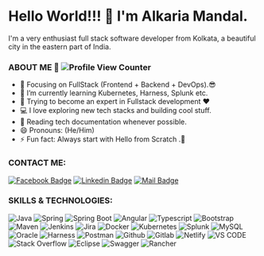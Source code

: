 # Hello World!!! 👋  I'm Alkaria Mandal. 
 
I'm a very enthusiast full stack software developer from Kolkata, a beautiful city in the eastern part of India.


### ABOUT ME 🙋‍  ![Profile View Counter](https://komarev.com/ghpvc/?username=alkaria999&color=brightgreen)
- 🔭 Focusing on FullStack (Frontend + Backend + DevOps).😎
- 🌱 I’m currently learning Kubernetes, Harness, Splunk etc.
- 💬 Trying to become an expert in Fullstack development ❤
- 💻 I love exploring new tech stacks and building cool stuff.
- 📰 Reading tech documentation whenever possible.
- 😄 Pronouns: (He/Him)
- ⚡ Fun fact: Always start with Hello from Scratch .🤣

### CONTACT ME:

[![Facebook Badge](https://img.shields.io/badge/Facebook-1877F2?style=for-the-badge&logo=facebook&logoColor=white)](https://www.facebook.com/profile.php?id=100087281281029)
[![Linkedin Badge](https://img.shields.io/badge/LinkedIn-0077B5?style=for-the-badge&logo=linkedin&logoColor=white)](https://www.linkedin.com/in/alkaria-mandal/) 
[![Mail Badge](https://img.shields.io/badge/Gmail-D14836?style=for-the-badge&logo=gmail&logoColor=white)](mailto:alkaria.mca40@gmail.com)

### SKILLS & TECHNOLOGIES:

<span><img alt="Java" src="https://img.shields.io/badge/Java-ED8B00?style=for-the-badge&logo=openjdk&logoColor=white" ></span>
<span><img alt="Spring" src="https://img.shields.io/badge/Spring-6DB33F?style=for-the-badge&logo=spring&logoColor=white"></span>
<span><img alt="Spring Boot" src="https://img.shields.io/badge/Spring_Boot-6DB33F?style=for-the-badge&logo=spring-boot&logoColor=white"></span>
<span><img alt="Angular" src="https://img.shields.io/badge/Angular-DD0031?style=for-the-badge&logo=angular&logoColor=white"></span>
<span><img alt="Typescript" src="https://img.shields.io/badge/TypeScript-007ACC?style=for-the-badge&logo=typescript&logoColor=white"></span>
<span><img alt="Bootstrap" src="https://img.shields.io/badge/Bootstrap-563D7C?style=for-the-badge&logo=bootstrap&logoColor=white"></span>
<span><img alt="Maven" src="https://img.shields.io/badge/apache_maven-C71A36?style=for-the-badge&logo=apachemaven&logoColor=white"></span>
<span><img alt="Jenkins" src="https://img.shields.io/badge/Jenkins-49728B?style=for-the-badge&logo=jenkins&logoColor=white"></span>
<span><img alt="Jira" src="https://img.shields.io/badge/Jira-0052CC?style=for-the-badge&logo=Jira&logoColor=white"></span>
<span><img alt="Docker" src="https://img.shields.io/badge/Docker-0CC1F3?style=for-the-badge&logo=docker&logoColor=white"></span>
<span><img alt="Kubernetes" src="https://img.shields.io/badge/Kubernetes-3069DE?style=for-the-badge&logo=kubernetes&logoColor=white"></span>
<span><img alt="Splunk" src="https://img.shields.io/badge/Splunk-000000?style=for-the-badge&logo=Splunk&logoColor=white"></span>
<span><img alt="MySQL" src="https://img.shields.io/badge/MySQL-005C84?style=for-the-badge&logo=mysql&logoColor=white"></span>
<span><img alt="Oracle" src="https://img.shields.io/badge/Oracle-F80000?style=for-the-badge&logo=Oracle&logoColor=white"></span>
<span><img alt="Harness" src="https://img.shields.io/badge/Harness-DD0031?style=for-the-badge&logo=harness&logoColor=white"></span>
<span><img alt="Postman" src="https://img.shields.io/badge/Postman-FF6C37?style=for-the-badge&logo=Postman&logoColor=white"></span>
<span><img alt="Github" src="https://img.shields.io/badge/GitHub-100000?style=for-the-badge&logo=github&logoColor=white"></span>
<span><img alt="Gitlab" src="https://img.shields.io/badge/GitLab-330F63?style=for-the-badge&logo=gitlab&logoColor=white"></span>
<span><img alt="Netlify" src="https://img.shields.io/badge/Netlify-00C7B7?style=for-the-badge&logo=netlify&logoColor=white"></span>
<span><img alt="VS CODE" src="https://img.shields.io/badge/VisualStudio-2C2B30?style=for-the-badge&logo=VisualStudioCode&logoColor=007ACC"></span>
<span><img alt="Stack Overflow" src="https://img.shields.io/badge/Stack_Overflow-FE7A16?style=for-the-badge&logo=stack-overflow&logoColor=white"></span>
<span><img alt="Eclipse" src="https://img.shields.io/badge/Eclipse-2C2255?style=for-the-badge&logo=eclipse&logoColor=white"></span>
<span><img alt="Swagger" src="https://img.shields.io/badge/Swagger-85EA2D?style=for-the-badge&logo=Swagger&logoColor=white"></span>
<span><img alt="Rancher" src="https://img.shields.io/badge/Rancher-0075A8?style=for-the-badge&logo=rancher&logoColor=white"></span>
